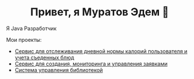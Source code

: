 ### <h1 align="center">Привет, я Муратов Эдем 👋</a> 

Я Java Разработчик

Мои проекты:
- [Сервис для отслеживания дневной нормы калорий пользователя и учета съеденных блюд](https://github.com/MuratovEdem/FoodTracker)
- [Сервис для создания, мониторинга и управления заявками](https://github.com/MuratovEdem/serviceForEmployees)
- [Система управления библиотекой](https://github.com/MuratovEdem/Library)
